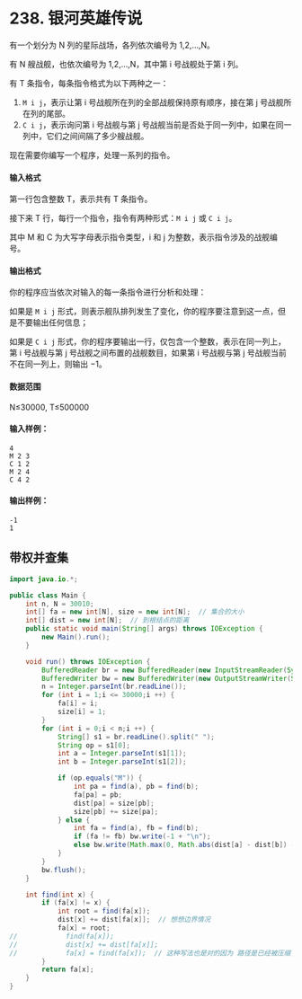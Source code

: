 # 238. 银河英雄传说

有一个划分为 N 列的星际战场，各列依次编号为 1,2,…,N。

有 N 艘战舰，也依次编号为 1,2,…,N，其中第 i 号战舰处于第 i 列。

有 T 条指令，每条指令格式为以下两种之一：

1. `M i j`，表示让第 i 号战舰所在列的全部战舰保持原有顺序，接在第 j 号战舰所在列的尾部。
2. `C i j`，表示询问第 i 号战舰与第 j 号战舰当前是否处于同一列中，如果在同一列中，它们之间间隔了多少艘战舰。

现在需要你编写一个程序，处理一系列的指令。

#### 输入格式

第一行包含整数 T，表示共有 T 条指令。

接下来 T 行，每行一个指令，指令有两种形式：`M i j` 或 `C i j`。

其中 M 和 C 为大写字母表示指令类型，i 和 j 为整数，表示指令涉及的战舰编号。

#### 输出格式

你的程序应当依次对输入的每一条指令进行分析和处理：

如果是 `M i j` 形式，则表示舰队排列发生了变化，你的程序要注意到这一点，但是不要输出任何信息；

如果是 `C i j` 形式，你的程序要输出一行，仅包含一个整数，表示在同一列上，第 i 号战舰与第 j 号战舰之间布置的战舰数目，如果第 i 号战舰与第 j 号战舰当前不在同一列上，则输出 −1。

#### 数据范围

N≤30000, T≤500000

#### 输入样例：

```
4
M 2 3
C 1 2
M 2 4
C 4 2
```

#### 输出样例：

```
-1
1
```



## 带权并查集

```java
import java.io.*;

public class Main {
    int n, N = 30010;
    int[] fa = new int[N], size = new int[N];  // 集合的大小
    int[] dist = new int[N];  // 到根结点的距离
    public static void main(String[] args) throws IOException {
        new Main().run();
    }

    void run() throws IOException {
        BufferedReader br = new BufferedReader(new InputStreamReader(System.in));
        BufferedWriter bw = new BufferedWriter(new OutputStreamWriter(System.out));
        n = Integer.parseInt(br.readLine());
        for (int i = 1;i <= 30000;i ++) {
            fa[i] = i;
            size[i] = 1;
        }
        for (int i = 0;i < n;i ++) {
            String[] s1 = br.readLine().split(" ");
            String op = s1[0];
            int a = Integer.parseInt(s1[1]);
            int b = Integer.parseInt(s1[2]);

            if (op.equals("M")) {
                int pa = find(a), pb = find(b);
                fa[pa] = pb;
                dist[pa] = size[pb];
                size[pb] += size[pa];
            } else {
                int fa = find(a), fb = find(b);
                if (fa != fb) bw.write(-1 + "\n");
                else bw.write(Math.max(0, Math.abs(dist[a] - dist[b]) - 1) + "\n");  // 之间间隔了多少,所有-1
            }
        }
        bw.flush();
    }

    int find(int x) {
        if (fa[x] != x) {
            int root = find(fa[x]);
            dist[x] += dist[fa[x]];  // 想想边界情况
            fa[x] = root;
//            find(fa[x]);
//            dist[x] += dist[fa[x]];
//            fa[x] = find(fa[x]);  // 这种写法也是对的因为 路径是已经被压缩了的(所以同时复杂度也不会更高)
        }
        return fa[x];
    }
}
```

